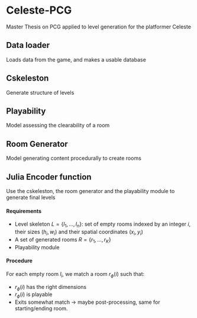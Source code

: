 # Celeste-PCG
Master Thesis on PCG applied to level generation for the platformer Celeste

## Data loader
Loads data from the game, and makes a usable database

## Cskeleston
Generate structure of levels

## Playability
Model assessing the clearability of a room

## Room Generator
Model generating content procedurally to create rooms

## Julia Encoder function
Use the cskeleston, the room generator and the playability module to generate final levels
#### Requirements
- Level skeleton $L = \{l_1, \ldots, l_n\}$: set of empty rooms indexed by an integer $i$, their sizes $(h_i, w_i)$ and their spatial coordinates $(x_i, y_i)$ 
- A set of generated rooms $R = \{r_1, \ldots, r_K\}$
- Playability module
#### Procedure
For each empty room $l_i$, we match a room $r_\phi(i)$ such that:
- $r_\phi(i)$ has the right dimensions
- $r_\phi(i)$ is playable
- Exits somewhat match -> maybe post-processing, same for starting/ending room.